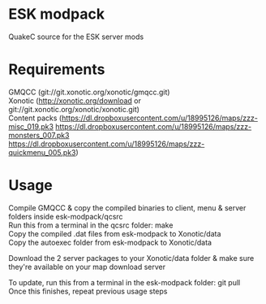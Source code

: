 ESK modpack
===========

QuakeC source for the ESK server mods


Requirements
============

GMQCC (git://git.xonotic.org/xonotic/gmqcc.git)  
Xonotic (http://xonotic.org/download or git://git.xonotic.org/xonotic/xonotic.git)  
Content packs (https://dl.dropboxusercontent.com/u/18995126/maps/zzz-misc_019.pk3
 https://dl.dropboxusercontent.com/u/18995126/maps/zzz-monsters_007.pk3 https://dl.dropboxusercontent.com/u/18995126/maps/zzz-quickmenu_005.pk3)


Usage
=====

Compile GMQCC & copy the compiled binaries to client, menu & server folders inside esk-modpack/qcsrc  
Run this from a terminal in the qcsrc folder: make  
Copy the compiled .dat files from esk-modpack to Xonotic/data  
Copy the autoexec folder from esk-modpack to Xonotic/data  

Download the 2 server packages to your Xonotic/data folder & make sure they're available on your map download server  

To update, run this from a terminal in the esk-modpack folder: git pull  
Once this finishes, repeat previous usage steps